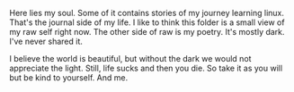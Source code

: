 Here lies my soul. Some of it contains stories of my journey learning linux. That's the journal side of my life. I like to think this folder is a small view of my raw self right now. The other side of raw is my poetry.
It's mostly dark. I've never shared it. 

I believe the world is beautiful, but without the dark we would not appreciate the light. Still, life sucks
and then you die. So take it as you will but be kind to yourself. And me.
